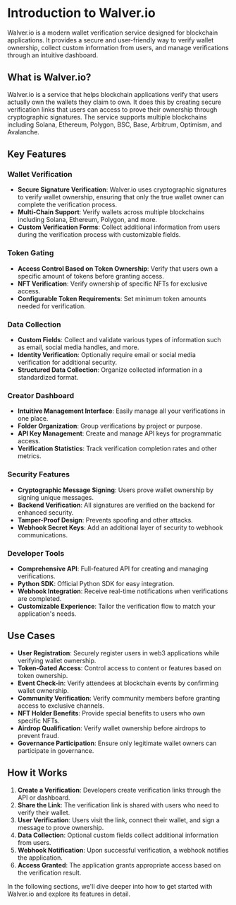 # Introduction to Walver.io

Walver.io is a modern wallet verification service designed for blockchain applications. It provides a secure and user-friendly way to verify wallet ownership, collect custom information from users, and manage verifications through an intuitive dashboard.

## What is Walver.io?

Walver.io is a service that helps blockchain applications verify that users actually own the wallets they claim to own. It does this by creating secure verification links that users can access to prove their ownership through cryptographic signatures. The service supports multiple blockchains including Solana, Ethereum, Polygon, BSC, Base, Arbitrum, Optimism, and Avalanche.

## Key Features

### Wallet Verification
- **Secure Signature Verification**: Walver.io uses cryptographic signatures to verify wallet ownership, ensuring that only the true wallet owner can complete the verification process.
- **Multi-Chain Support**: Verify wallets across multiple blockchains including Solana, Ethereum, Polygon, and more.
- **Custom Verification Forms**: Collect additional information from users during the verification process with customizable fields.

### Token Gating
- **Access Control Based on Token Ownership**: Verify that users own a specific amount of tokens before granting access.
- **NFT Verification**: Verify ownership of specific NFTs for exclusive access.
- **Configurable Token Requirements**: Set minimum token amounts needed for verification.

### Data Collection
- **Custom Fields**: Collect and validate various types of information such as email, social media handles, and more.
- **Identity Verification**: Optionally require email or social media verification for additional security.
- **Structured Data Collection**: Organize collected information in a standardized format.

### Creator Dashboard
- **Intuitive Management Interface**: Easily manage all your verifications in one place.
- **Folder Organization**: Group verifications by project or purpose.
- **API Key Management**: Create and manage API keys for programmatic access.
- **Verification Statistics**: Track verification completion rates and other metrics.

### Security Features
- **Cryptographic Message Signing**: Users prove wallet ownership by signing unique messages.
- **Backend Verification**: All signatures are verified on the backend for enhanced security.
- **Tamper-Proof Design**: Prevents spoofing and other attacks.
- **Webhook Secret Keys**: Add an additional layer of security to webhook communications.

### Developer Tools
- **Comprehensive API**: Full-featured API for creating and managing verifications.
- **Python SDK**: Official Python SDK for easy integration.
- **Webhook Integration**: Receive real-time notifications when verifications are completed.
- **Customizable Experience**: Tailor the verification flow to match your application's needs.

## Use Cases

- **User Registration**: Securely register users in web3 applications while verifying wallet ownership.
- **Token-Gated Access**: Control access to content or features based on token ownership.
- **Event Check-in**: Verify attendees at blockchain events by confirming wallet ownership.
- **Community Verification**: Verify community members before granting access to exclusive channels.
- **NFT Holder Benefits**: Provide special benefits to users who own specific NFTs.
- **Airdrop Qualification**: Verify wallet ownership before airdrops to prevent fraud.
- **Governance Participation**: Ensure only legitimate wallet owners can participate in governance.

## How it Works

1. **Create a Verification**: Developers create verification links through the API or dashboard.
2. **Share the Link**: The verification link is shared with users who need to verify their wallet.
3. **User Verification**: Users visit the link, connect their wallet, and sign a message to prove ownership.
4. **Data Collection**: Optional custom fields collect additional information from users.
5. **Webhook Notification**: Upon successful verification, a webhook notifies the application.
6. **Access Granted**: The application grants appropriate access based on the verification result.

In the following sections, we'll dive deeper into how to get started with Walver.io and explore its features in detail. 